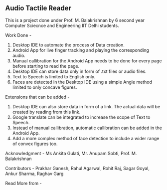 Audio Tactile Reader
--------------------

This is a project done under Prof. M. Balakrishnan by 6 second year Computer Sciecnce and Engineering IIT Delhi students.

Work Done - 
1. Desktop IDE to automate the process of Data creation.
2. Android App for live finger tracking and playing the corresponding audio.
3. Manual callibration for the Android App needs to be done for every page before starting to read the page.
4. Desktop IDE can store data only in form of .txt files or audio files.
5. Text to Speech is limited to English only.
6. Faces are detected in the Desktop IDE using a simple Angle method limited to only concave figures.

Extensions that can be added - 
1. Desktop IDE can also store data in form of a link. The actual data will be created by reading from this link.
2. Google translate can be integrated to increase the scope of Text to Speech.
3. Instead of manual callibration, automatic callibration can be added in the Android App.
4. Add a more complex method of face detection to include a wider range of convex figures too.

Acknowledgment - 
Ms Ankita Gulati,
Mr. Anupam Sobti,
Prof. M. Balakrishnan

Contributors - 
Prakhar Ganesh,
Rahul Agarwal,
Rohit Raj,
Sagar Goyal,
Ankur Sharma,
Raghav Garg

Read More from - 
